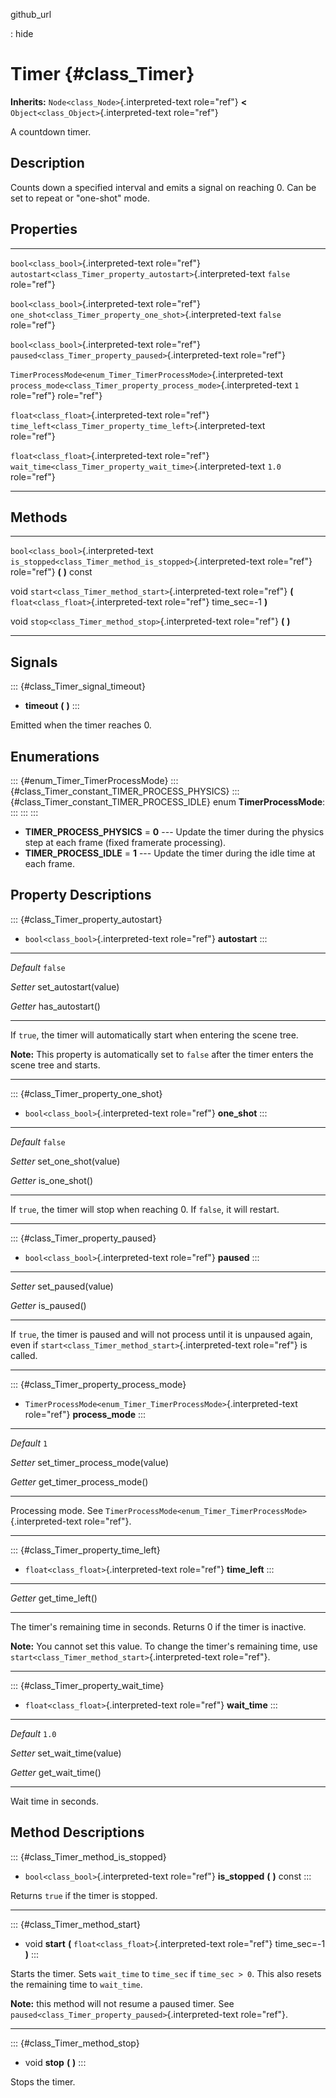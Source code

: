 github\_url

:   hide

Timer {#class_Timer}
=====

**Inherits:** `Node<class_Node>`{.interpreted-text role="ref"} **\<**
`Object<class_Object>`{.interpreted-text role="ref"}

A countdown timer.

Description
-----------

Counts down a specified interval and emits a signal on reaching 0. Can
be set to repeat or \"one-shot\" mode.

Properties
----------

  ------------------------------------------------------------------- --------------------------------------------------------------------- ---------
  `bool<class_bool>`{.interpreted-text role="ref"}                    `autostart<class_Timer_property_autostart>`{.interpreted-text         `false`
                                                                      role="ref"}                                                           

  `bool<class_bool>`{.interpreted-text role="ref"}                    `one_shot<class_Timer_property_one_shot>`{.interpreted-text           `false`
                                                                      role="ref"}                                                           

  `bool<class_bool>`{.interpreted-text role="ref"}                    `paused<class_Timer_property_paused>`{.interpreted-text role="ref"}   

  `TimerProcessMode<enum_Timer_TimerProcessMode>`{.interpreted-text   `process_mode<class_Timer_property_process_mode>`{.interpreted-text   `1`
  role="ref"}                                                         role="ref"}                                                           

  `float<class_float>`{.interpreted-text role="ref"}                  `time_left<class_Timer_property_time_left>`{.interpreted-text         
                                                                      role="ref"}                                                           

  `float<class_float>`{.interpreted-text role="ref"}                  `wait_time<class_Timer_property_wait_time>`{.interpreted-text         `1.0`
                                                                      role="ref"}                                                           
  ------------------------------------------------------------------- --------------------------------------------------------------------- ---------

Methods
-------

  -------------------------------------- ---------------------------------------------------------------
  `bool<class_bool>`{.interpreted-text   `is_stopped<class_Timer_method_is_stopped>`{.interpreted-text
  role="ref"}                            role="ref"} **(** **)** const

  void                                   `start<class_Timer_method_start>`{.interpreted-text role="ref"}
                                         **(** `float<class_float>`{.interpreted-text role="ref"}
                                         time\_sec=-1 **)**

  void                                   `stop<class_Timer_method_stop>`{.interpreted-text role="ref"}
                                         **(** **)**
  -------------------------------------- ---------------------------------------------------------------

Signals
-------

::: {#class_Timer_signal_timeout}
-   **timeout** **(** **)**
:::

Emitted when the timer reaches 0.

Enumerations
------------

::: {#enum_Timer_TimerProcessMode}
::: {#class_Timer_constant_TIMER_PROCESS_PHYSICS}
::: {#class_Timer_constant_TIMER_PROCESS_IDLE}
enum **TimerProcessMode**:
:::
:::
:::

-   **TIMER\_PROCESS\_PHYSICS** = **0** \-\-- Update the timer during
    the physics step at each frame (fixed framerate processing).
-   **TIMER\_PROCESS\_IDLE** = **1** \-\-- Update the timer during the
    idle time at each frame.

Property Descriptions
---------------------

::: {#class_Timer_property_autostart}
-   `bool<class_bool>`{.interpreted-text role="ref"} **autostart**
:::

  ----------- -----------------------
  *Default*   `false`

  *Setter*    set\_autostart(value)

  *Getter*    has\_autostart()
  ----------- -----------------------

If `true`, the timer will automatically start when entering the scene
tree.

**Note:** This property is automatically set to `false` after the timer
enters the scene tree and starts.

------------------------------------------------------------------------

::: {#class_Timer_property_one_shot}
-   `bool<class_bool>`{.interpreted-text role="ref"} **one\_shot**
:::

  ----------- -----------------------
  *Default*   `false`

  *Setter*    set\_one\_shot(value)

  *Getter*    is\_one\_shot()
  ----------- -----------------------

If `true`, the timer will stop when reaching 0. If `false`, it will
restart.

------------------------------------------------------------------------

::: {#class_Timer_property_paused}
-   `bool<class_bool>`{.interpreted-text role="ref"} **paused**
:::

  ---------- --------------------
  *Setter*   set\_paused(value)

  *Getter*   is\_paused()
  ---------- --------------------

If `true`, the timer is paused and will not process until it is unpaused
again, even if `start<class_Timer_method_start>`{.interpreted-text
role="ref"} is called.

------------------------------------------------------------------------

::: {#class_Timer_property_process_mode}
-   `TimerProcessMode<enum_Timer_TimerProcessMode>`{.interpreted-text
    role="ref"} **process\_mode**
:::

  ----------- ----------------------------------
  *Default*   `1`

  *Setter*    set\_timer\_process\_mode(value)

  *Getter*    get\_timer\_process\_mode()
  ----------- ----------------------------------

Processing mode. See
`TimerProcessMode<enum_Timer_TimerProcessMode>`{.interpreted-text
role="ref"}.

------------------------------------------------------------------------

::: {#class_Timer_property_time_left}
-   `float<class_float>`{.interpreted-text role="ref"} **time\_left**
:::

  ---------- -------------------
  *Getter*   get\_time\_left()

  ---------- -------------------

The timer\'s remaining time in seconds. Returns 0 if the timer is
inactive.

**Note:** You cannot set this value. To change the timer\'s remaining
time, use `start<class_Timer_method_start>`{.interpreted-text
role="ref"}.

------------------------------------------------------------------------

::: {#class_Timer_property_wait_time}
-   `float<class_float>`{.interpreted-text role="ref"} **wait\_time**
:::

  ----------- ------------------------
  *Default*   `1.0`

  *Setter*    set\_wait\_time(value)

  *Getter*    get\_wait\_time()
  ----------- ------------------------

Wait time in seconds.

Method Descriptions
-------------------

::: {#class_Timer_method_is_stopped}
-   `bool<class_bool>`{.interpreted-text role="ref"} **is\_stopped**
    **(** **)** const
:::

Returns `true` if the timer is stopped.

------------------------------------------------------------------------

::: {#class_Timer_method_start}
-   void **start** **(** `float<class_float>`{.interpreted-text
    role="ref"} time\_sec=-1 **)**
:::

Starts the timer. Sets `wait_time` to `time_sec` if `time_sec > 0`. This
also resets the remaining time to `wait_time`.

**Note:** this method will not resume a paused timer. See
`paused<class_Timer_property_paused>`{.interpreted-text role="ref"}.

------------------------------------------------------------------------

::: {#class_Timer_method_stop}
-   void **stop** **(** **)**
:::

Stops the timer.
